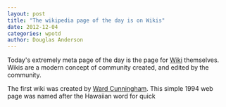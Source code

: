 ```yaml
---
layout: post
title: "The wikipedia page of the day is on Wikis"
date: 2012-12-04
categories: wpotd
author: Douglas Anderson
---
```


Today's extremely meta page of the day is the page for [Wiki](https://en.wikipedia.org/wiki/Wiki) themselves. Wikis
are a modern concept of community created, and edited by the community.

The first wiki was created by [Ward
Cunningham](https://en.wikipedia.org/wiki/Ward_Cunningham). This simple 1994 web
page was named after the Hawaiian word for quick

